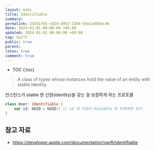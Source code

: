 ```yaml
---
layout: wiki
title: Identifiable
summary: 
permalink: 23541f6b-c82d-d953-2284-dde1ad84ec46
date: 2024-01-01 00:00:00 +09:00
updated: 2024-01-01 00:00:00 +09:00
tag: Swift
public: true
parent: 
latex: true
comment: true
---
```


* TOC
{:toc}

> A class of types whose instances hold the value of an entity with stable identity.

인스턴스가 stable 한 신원(identity)을 갖는 걸 보장하게 하는 프로토콜

```swift
class User: Identifiable {
	var id: UUID = UUID() // id 의 타입이 Hashable 만 만족하면 된다.
}
```

## 참고 자료

- https://developer.apple.com/documentation/swift/identifiable
